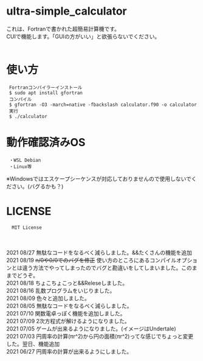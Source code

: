 # ultra-simple_calculator
これは、Fortranで書かれた超簡易計算機です。<br />
CUIで機能します。「GUIの方がいい」と欲張らないでください。<br /><br />
# 使い方
     Fortranコンパイラーインストール
     $ sudo apt install gfortran
     コンパイル
     $ gfortran -O3 -march=native -fbackslash calculator.f90 -o calculator
     実行
     $ ./calculator
# 動作確認済みOS
     ・WSL Debian
     ・Linux等
※Windowsではエスケープシーケンスが対応しておりませんので使用しないでください。(バグるかも？)
# LICENSE
      MIT License 
<br /><br />
2021 08/27  無駄なコードをなるべく減らしました。&&たくさんの機能を追加
2021 08/19  ~~n/0や0/0でのバグを修正~~ 使い方のところにあるコンパイルオプションとは違う方法でやってしまったのでバグと勘違いをしてしまいました。このままでどうぞ。<br />
2021 08/18  ちょこちょこっと&&Releseしました。<br />
2021 08/16  乱数プログラムをいじりました。<br />
2021 08/09  色々と追加しました。<br />
2021 08/05  無駄なコードをなるべく減らしました。<br />
2021 07/10  関数電卓っぽく機能を追加しました。<br />
2021 07/09  2次方程式が解けるようになりました。<br />
2021 07/05  ゲームが出来るようになりました。(イメージはUndertale)<br />
2021 07/03  円周率の計算(πr^2)から円の面積(πr^2)ってな感じでちょっと変更した。翌日、機能追加<br />
2021 06/27  円周率の計算が出来るようにしました。
